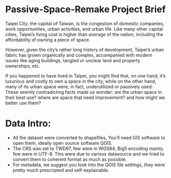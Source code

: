 # Passive-Space-Remake Project Brief
Taipei City, the capital of Taiwan, is the congestion of domestic companies, work opportunities, urban activities, and urban life. Like many other capital cities, Taipei’s living cost is higher than average of the nation, including the affordability of owning a piece of space.

However, given the city’s rather long history of development, Taipei’s urban fabric has grown organically and complex, accompanied with modern issues like aging buildings, tangled or unclear land and property ownerships, etc.

If you happened to have lived in Taipei, you might find that, on one hand, it’s luxurious and costly to own a space in the city, while on the other hand, many of its urban space were, in fact, underutilized or passively used. These seemly contradicting facts made us wonder: are the urban space in their best use? where are space that need improvement? and how might we better use them?

# Data Intro:
- All the dataset were converted to shapefiles, You'll need GIS software to open them, ideally open source software QGIS.
- The CRS was set to TWD97, few were in WGS84; Big5 encoding mainly, few were in UTF-8. This were due to various datasource and we tried to convert them to coherent format as much as possible.
- For metadata, we suggest you look into the QGIS file settings, they were pretty much prescripted and self-explainable.
